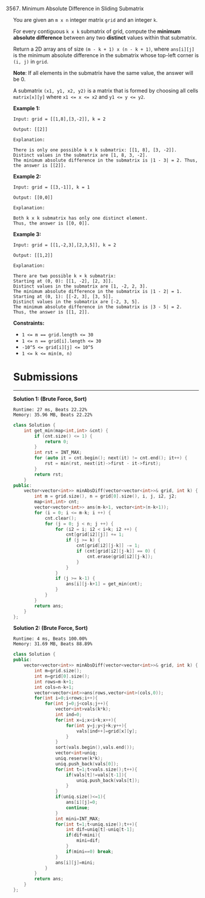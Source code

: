 3567. Minimum Absolute Difference in Sliding Submatrix

You are given an `m x n` integer matrix `grid` and an integer `k`.

For every contiguous `k x k` submatrix of grid, compute the **minimum absolute difference** between any two **distinct** values within that submatrix.

Return a 2D array ans of size `(m - k + 1) x (n - k + 1)`, where `ans[i][j]` is the minimum absolute difference in the submatrix whose top-left corner is `(i, j)` in `grid`.

**Note**: If all elements in the submatrix have the same value, the answer will be 0.

A submatrix `(x1, y1, x2, y2)` is a matrix that is formed by choosing all cells `matrix[x][y]` where `x1 <= x <= x2` and `y1 <= y <= y2`.
 

**Example 1:**
```
Input: grid = [[1,8],[3,-2]], k = 2

Output: [[2]]

Explanation:

There is only one possible k x k submatrix: [[1, 8], [3, -2]].
Distinct values in the submatrix are [1, 8, 3, -2].
The minimum absolute difference in the submatrix is |1 - 3| = 2. Thus, the answer is [[2]].
```

**Example 2:**
```
Input: grid = [[3,-1]], k = 1

Output: [[0,0]]

Explanation:

Both k x k submatrix has only one distinct element.
Thus, the answer is [[0, 0]].
```

**Example 3:**
```
Input: grid = [[1,-2,3],[2,3,5]], k = 2

Output: [[1,2]]

Explanation:

There are two possible k × k submatrix:
Starting at (0, 0): [[1, -2], [2, 3]].
Distinct values in the submatrix are [1, -2, 2, 3].
The minimum absolute difference in the submatrix is |1 - 2| = 1.
Starting at (0, 1): [[-2, 3], [3, 5]].
Distinct values in the submatrix are [-2, 3, 5].
The minimum absolute difference in the submatrix is |3 - 5| = 2.
Thus, the answer is [[1, 2]].
```

**Constraints:**

* `1 <= m == grid.length <= 30`
* `1 <= n == grid[i].length <= 30`
* `-10^5 <= grid[i][j] <= 10^5`
* `1 <= k <= min(m, n)`

# Submissions
---
**Solution 1: (Brute Force, Sort)**
```
Runtime: 27 ms, Beats 22.22%
Memory: 35.96 MB, Beats 22.22%
```
```c++
class Solution {
    int get_min(map<int,int> &cnt) {
        if (cnt.size() <= 1) {
            return 0;
        }
        int rst = INT_MAX;
        for (auto it = cnt.begin(); next(it) != cnt.end(); it++) {
            rst = min(rst, next(it)->first - it->first);
        }
        return rst;
    }
public:
    vector<vector<int>> minAbsDiff(vector<vector<int>>& grid, int k) {
        int m = grid.size(), n = grid[0].size(), i, j, i2, j2;
        map<int,int> cnt;
        vector<vector<int>> ans(m-k+1, vector<int>(n-k+1));
        for (i = 0; i <= m-k; i ++) {
            cnt.clear();
            for (j = 0; j < n; j ++) {
                for (i2 = i; i2 < i+k; i2 ++) {
                    cnt[grid[i2][j]] += 1;
                    if (j >= k) {
                        cnt[grid[i2][j-k]] -= 1;
                        if (cnt[grid[i2][j-k]] == 0) {
                            cnt.erase(grid[i2][j-k]);
                        }
                    }
                }
                if (j >= k-1) {
                    ans[i][j-k+1] = get_min(cnt);
                }
            }
        }
        return ans;
    }
};
```

**Solution 2: (Brute Force, Sort)**
```
Runtime: 4 ms, Beats 100.00%
Memory: 31.69 MB, Beats 88.89%
```
```c++
class Solution {
public:
    vector<vector<int>> minAbsDiff(vector<vector<int>>& grid, int k) {
        int m=grid.size();
        int n=grid[0].size();
        int rows=m-k+1;
        int cols=n-k+1;
        vector<vector<int>>ans(rows,vector<int>(cols,0));
        for(int i=0;i<rows;i++){
            for(int j=0;j<cols;j++){
                vector<int>vals(k*k);
                int ind=0;
                for(int x=i;x<i+k;x++){
                    for(int y=j;y<j+k;y++){
                        vals[ind++]=grid[x][y];
                    }
                }
                sort(vals.begin(),vals.end());
                vector<int>uniq;
                uniq.reserve(k*k);
                uniq.push_back(vals[0]);
                for(int t=1;t<vals.size();t++){
                    if(vals[t]!=vals[t-1]){
                        uniq.push_back(vals[t]);
                    }
                }
                if(uniq.size()<=1){
                    ans[i][j]=0; 
                    continue;
                }
                int mini=INT_MAX;
                for(int t=1;t<uniq.size();t++){
                    int dif=uniq[t]-uniq[t-1];
                    if(dif<mini){
                        mini=dif;
                    }
                    if(mini==0) break;
                }
                ans[i][j]=mini;
            }
        }
        return ans;
    }
};
```
